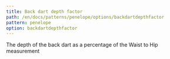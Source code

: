 ```yaml
---
title: Back dart depth factor
path: /en/docs/patterns/penelope/options/backdartdepthfactor
pattern: penelope
option: backdartdepthfactor
---
```


The depth of the back dart as a percentage of the Waist to Hip measurement
